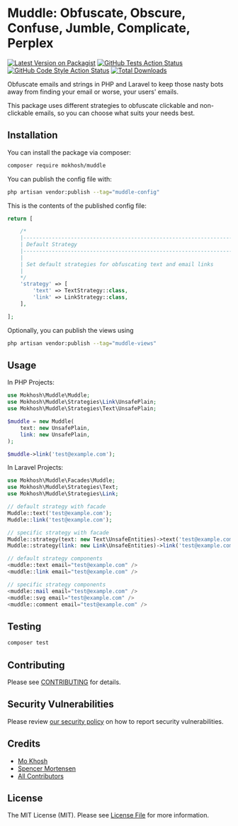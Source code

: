 # Muddle: Obfuscate, Obscure, Confuse, Jumble, Complicate, Perplex

[![Latest Version on Packagist](https://img.shields.io/packagist/v/mokhosh/muddle.svg?style=flat-square)](https://packagist.org/packages/mokhosh/muddle)
[![GitHub Tests Action Status](https://img.shields.io/github/actions/workflow/status/mokhosh/muddle/run-tests.yml?branch=main&label=tests&style=flat-square)](https://github.com/mokhosh/muddle/actions?query=workflow%3Arun-tests+branch%3Amain)
[![GitHub Code Style Action Status](https://img.shields.io/github/actions/workflow/status/mokhosh/muddle/fix-php-code-style-issues.yml?branch=main&label=code%20style&style=flat-square)](https://github.com/mokhosh/muddle/actions?query=workflow%3A"Fix+PHP+code+style+issues"+branch%3Amain)
[![Total Downloads](https://img.shields.io/packagist/dt/mokhosh/muddle.svg?style=flat-square)](https://packagist.org/packages/mokhosh/muddle)

Obfuscate emails and strings in PHP and Laravel to keep those nasty bots away from finding your email or worse, your users' emails.

This package uses different strategies to obfuscate clickable and non-clickable emails, so you can choose what suits your needs best.

## Installation

You can install the package via composer:

```bash
composer require mokhosh/muddle
```

You can publish the config file with:

```bash
php artisan vendor:publish --tag="muddle-config"
```

This is the contents of the published config file:

```php
return [

    /*
    |--------------------------------------------------------------------------
    | Default Strategy
    |--------------------------------------------------------------------------
    |
    | Set default strategies for obfuscating text and email links
    |
    */
    'strategy' => [
        'text' => TextStrategy::class,
        'link' => LinkStrategy::class,
    ],

];
```

Optionally, you can publish the views using

```bash
php artisan vendor:publish --tag="muddle-views"
```

## Usage

In PHP Projects:

```php
use Mokhosh\Muddle\Muddle;
use Mokhosh\Muddle\Strategies\Link\UnsafePlain;
use Mokhosh\Muddle\Strategies\Text\UnsafePlain;

$muddle = new Muddle(
    text: new UnsafePlain,
    link: new UnsafePlain,
);

$muddle->link('test@example.com');
```

In Laravel Projects:

```php
use Mokhosh\Muddle\Facades\Muddle;
use Mokhosh\Muddle\Strategies\Text;
use Mokhosh\Muddle\Strategies\Link;

// default strategy with facade
Muddle::text('test@example.com');
Muddle::link('test@example.com');

// specific strategy with facade
Muddle::strategy(text: new Text\UnsafeEntities)->text('test@example.com')
Muddle::strategy(link: new Link\UnsafeEntities)->link('test@example.com');

// default strategy components
<muddle::text email="test@example.com" />
<muddle::link email="test@example.com" />

// specific strategy components
<muddle::mail email="test@example.com" />
<muddle::svg email="test@example.com" />
<muddle::comment email="test@example.com" />
```

## Testing

```bash
composer test
```

## Contributing

Please see [CONTRIBUTING](CONTRIBUTING.md) for details.

## Security Vulnerabilities

Please review [our security policy](../../security/policy) on how to report security vulnerabilities.

## Credits

- [Mo Khosh](https://github.com/mokhosh)
- [Spencer Mortensen](https://spencermortensen.com/articles/email-obfuscation)
- [All Contributors](../../contributors)

## License

The MIT License (MIT). Please see [License File](LICENSE.md) for more information.
